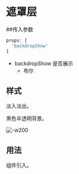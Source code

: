 # 遮罩层

##传入参数

```js
props: [
  'backdropShow'
]
```

- backdropShow 是否展示
	- 布尔


## 样式
淡入淡出。

黑色半透明背景。

![-w200](http://markdownpic.hq5544.com/2016-04-27-14617471433021.jpg)

## 用法
组件引入。


